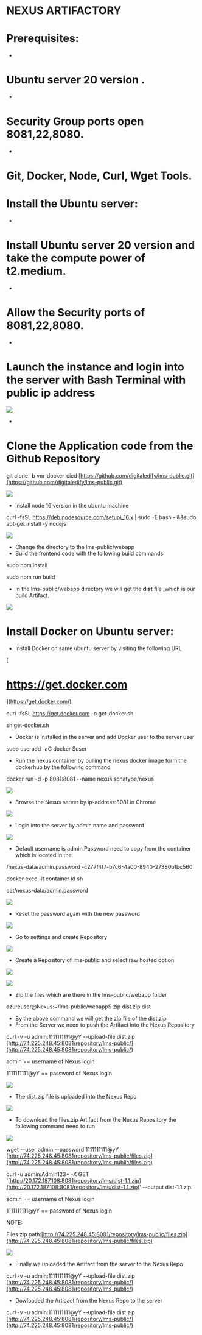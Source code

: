 # **NEXUS ARTIFACTORY**

# **Prerequisites:**

-
# Ubuntu server 20 version .
-
# Security Group ports open 8081,22,8080.
-
# Git, Docker, Node, Curl, Wget Tools.

# **Install the Ubuntu server:**

-
# Install Ubuntu server 20 version and take the compute power of t2.medium.
-
# Allow the Security ports of 8081,22,8080.
-
# Launch the instance and login into the server with Bash Terminal with public ip address

![](RackMultipart20230519-1-25y7b0_html_787fbffc08127557.png)

-
# Clone the Application code from the Github Repository

git clone -b vm-docker-cicd [https://github.com/digitaledify/lms-public.git](https://github.com/digitaledify/lms-public.git)

![](RackMultipart20230519-1-25y7b0_html_9810a984526e7343.png)

- Install node 16 version in the ubuntu machine

curl -fsSL https://deb.nodesource.com/setup\_16.x | sudo -E bash - &&sudo apt-get install -y nodejs

![](RackMultipart20230519-1-25y7b0_html_128ea33c5aa829a5.png)

- Change the directory to the lms-public/webapp
- Build the frontend code with the following build commands

sudo npm install

sudo npm run build

- In the lms-public/webapp directory we will get the **dist** file ,which is our build Artifact.

![](RackMultipart20230519-1-25y7b0_html_53af3641fef9631a.png)

# **Install Docker on Ubuntu server:**

- Install Docker on same ubuntu server by visiting the following URL

[
# https://get.docker.com
](https://get.docker.com/)

curl -fsSL https://get.docker.com -o get-docker.sh

sh get-docker.sh

- Docker is installed in the server and add Docker user to the server user

sudo useradd -aG docker $user

- Run the nexus container by pulling the nexus docker image form the dockerhub by the following command

docker run -d -p 8081:8081 --name nexus sonatype/nexus

![](RackMultipart20230519-1-25y7b0_html_53b108bec508199e.png)

- Browse the Nexus server by ip-address:8081 in Chrome

![](RackMultipart20230519-1-25y7b0_html_f25d5dce1b656794.png)

- Login into the server by admin name and password

![](RackMultipart20230519-1-25y7b0_html_cbd003548122a9da.png)

- Default username is admin,Password need to copy from the container which is located in the

/nexus-data/admin.password -c277f4f7-b7c6-4a00-8940-27380b1bc560

docker exec -it container id sh

cat/nexus-data/admin.password

![](RackMultipart20230519-1-25y7b0_html_51e0f27d5e83338.png)

- Reset the password again with the new password

![](RackMultipart20230519-1-25y7b0_html_596da0f4b7febade.png)

- Go to settings and create Repository

![](RackMultipart20230519-1-25y7b0_html_9afca3172cf58752.png)

- Create a Repository of lms-public and select raw hosted option

![](RackMultipart20230519-1-25y7b0_html_1dc9febb48b2dedb.png)

![](RackMultipart20230519-1-25y7b0_html_51ef5a30bd7d4e4.png)

- Zip the files which are there in the lms-public/webapp folder

azureuser@Nexus:~/lms-public/webapp$ zip dist.zip dist

- By the above command we will get the zip file of the dist.zip
- From the Server we need to push the Artifact into the Nexus Repository

curl -v -u admin:1111111111@yY --upload-file dist.zip [http://74.225.248.45:8081/repository/lms-public/](http://74.225.248.45:8081/repository/lms-public/)

admin == username of Nexus login

1111111111@yY == password of Nexus login

![](RackMultipart20230519-1-25y7b0_html_5c18f9fc8c697d7a.png)

- The dist.zip file is uploaded into the Nexus Repo

![](RackMultipart20230519-1-25y7b0_html_729bbbcd4d78bb72.png)

- To download the files.zip Artifact from the Nexus Repository the following command need to run

![](RackMultipart20230519-1-25y7b0_html_ec774d138916ce2.png)

wget --user admin --password 1111111111@yY [http://74.225.248.45:8081/repository/lms-public/files.zip](http://74.225.248.45:8081/repository/lms-public/files.zip)

curl -u admin:Admin123\* -X GET '[http://20.172.187.108:8081/repository/lms/dist-1.1.zip](http://20.172.187.108:8081/repository/lms/dist-1.1.zip)' --output dist-1.1.zip.

admin == username of Nexus login

1111111111@yY == password of Nexus login

NOTE:

Files.zip path:[http://74.225.248.45:8081/repository/lms-public/files.zip](http://74.225.248.45:8081/repository/lms-public/files.zip)

![](RackMultipart20230519-1-25y7b0_html_9bad901a6bad31c6.png)

- Finally we uploaded the Artifact from the server to the Nexus Repo

curl -v -u admin:1111111111@yY --upload-file dist.zip [http://74.225.248.45:8081/repository/lms-public/](http://74.225.248.45:8081/repository/lms-public/)

- Dowloaded the Articact from the Nexus Repo to the server

curl -v -u admin:1111111111@yY --upload-file dist.zip [http://74.225.248.45:8081/repository/lms-public/](http://74.225.248.45:8081/repository/lms-public/)
